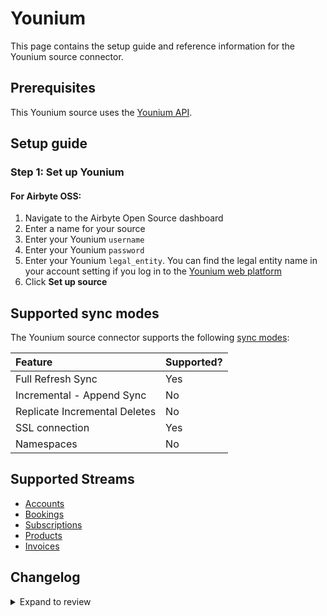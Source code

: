 # Younium

This page contains the setup guide and reference information for the Younium source connector.

## Prerequisites

This Younium source uses the [Younium API](https://developer.younium.com/).

## Setup guide

### Step 1: Set up Younium

#### For Airbyte OSS:

1. Navigate to the Airbyte Open Source dashboard
2. Enter a name for your source
3. Enter your Younium `username`
4. Enter your Younium `password`
5. Enter your Younium `legal_entity`. You can find the legal entity name in your account setting if you log in to the [Younium web platform](https://app.younium.com/)
6. Click **Set up source**

## Supported sync modes

The Younium source connector supports the following [sync modes](https://docs.airbyte.com/cloud/core-concepts#connection-sync-modes):

| Feature                       | Supported? |
| :---------------------------- | :--------- |
| Full Refresh Sync             | Yes        |
| Incremental - Append Sync     | No         |
| Replicate Incremental Deletes | No         |
| SSL connection                | Yes        |
| Namespaces                    | No         |

## Supported Streams

- [Accounts](https://developer.younium.com/api-details#api=Production_API2-0&operation=Get-Accounts)
- [Bookings](https://developer.younium.com/api-details#api=Production_API2-0&operation=Get-Bookings)
- [Subscriptions](https://developer.younium.com/api-details#api=Production_API2-0&operation=Get-Subscriptions)
- [Products](https://developer.younium.com/api-details#api=Production_API2-0&operation=Get-Products)
- [Invoices](https://developer.younium.com/api-details#api=Production_API2-0&operation=Get-Invoices)

## Changelog

<details>
  <summary>Expand to review</summary>

| Version | Date       | Pull Request                                             | Subject                                                    |
| :------ | :--------- | :------------------------------------------------------- | :--------------------------------------------------------- |
| 0.4.24 | 2025-07-20 | [63668](https://github.com/airbytehq/airbyte/pull/63668) | Update dependencies |
| 0.4.23 | 2025-07-12 | [63212](https://github.com/airbytehq/airbyte/pull/63212) | Update dependencies |
| 0.4.22 | 2025-07-05 | [62723](https://github.com/airbytehq/airbyte/pull/62723) | Update dependencies |
| 0.4.21 | 2025-06-28 | [62230](https://github.com/airbytehq/airbyte/pull/62230) | Update dependencies |
| 0.4.20 | 2025-06-21 | [61746](https://github.com/airbytehq/airbyte/pull/61746) | Update dependencies |
| 0.4.19 | 2025-06-15 | [61166](https://github.com/airbytehq/airbyte/pull/61166) | Update dependencies |
| 0.4.18 | 2025-05-24 | [60773](https://github.com/airbytehq/airbyte/pull/60773) | Update dependencies |
| 0.4.17 | 2025-05-10 | [59938](https://github.com/airbytehq/airbyte/pull/59938) | Update dependencies |
| 0.4.16 | 2025-05-04 | [59527](https://github.com/airbytehq/airbyte/pull/59527) | Update dependencies |
| 0.4.15 | 2025-04-26 | [58023](https://github.com/airbytehq/airbyte/pull/58023) | Update dependencies |
| 0.4.14 | 2025-04-05 | [56833](https://github.com/airbytehq/airbyte/pull/56833) | Update dependencies |
| 0.4.13 | 2025-03-22 | [56327](https://github.com/airbytehq/airbyte/pull/56327) | Update dependencies |
| 0.4.12 | 2025-03-09 | [55665](https://github.com/airbytehq/airbyte/pull/55665) | Update dependencies |
| 0.4.11 | 2025-03-01 | [55077](https://github.com/airbytehq/airbyte/pull/55077) | Update dependencies |
| 0.4.10 | 2025-02-22 | [54495](https://github.com/airbytehq/airbyte/pull/54495) | Update dependencies |
| 0.4.9 | 2025-02-15 | [54028](https://github.com/airbytehq/airbyte/pull/54028) | Update dependencies |
| 0.4.8 | 2025-02-08 | [53520](https://github.com/airbytehq/airbyte/pull/53520) | Update dependencies |
| 0.4.7 | 2025-02-01 | [53042](https://github.com/airbytehq/airbyte/pull/53042) | Update dependencies |
| 0.4.6 | 2025-01-25 | [52423](https://github.com/airbytehq/airbyte/pull/52423) | Update dependencies |
| 0.4.5 | 2025-01-18 | [51956](https://github.com/airbytehq/airbyte/pull/51956) | Update dependencies |
| 0.4.4 | 2025-01-11 | [51416](https://github.com/airbytehq/airbyte/pull/51416) | Update dependencies |
| 0.4.3 | 2024-12-28 | [50781](https://github.com/airbytehq/airbyte/pull/50781) | Update dependencies |
| 0.4.2 | 2024-12-21 | [49787](https://github.com/airbytehq/airbyte/pull/49787) | Update dependencies |
| 0.4.1 | 2024-12-12 | [46856](https://github.com/airbytehq/airbyte/pull/46856) | Update dependencies |
| 0.4.0 | 2024-10-23 | [47281](https://github.com/airbytehq/airbyte/pull/47281) | Migrate to Manifest-only |
| 0.3.22 | 2024-10-05 | [46432](https://github.com/airbytehq/airbyte/pull/46432) | Update dependencies |
| 0.3.21 | 2024-09-28 | [46176](https://github.com/airbytehq/airbyte/pull/46176) | Update dependencies |
| 0.3.20 | 2024-09-21 | [45807](https://github.com/airbytehq/airbyte/pull/45807) | Update dependencies |
| 0.3.19 | 2024-09-14 | [45475](https://github.com/airbytehq/airbyte/pull/45475) | Update dependencies |
| 0.3.18 | 2024-09-07 | [45276](https://github.com/airbytehq/airbyte/pull/45276) | Update dependencies |
| 0.3.17 | 2024-08-31 | [45054](https://github.com/airbytehq/airbyte/pull/45054) | Update dependencies |
| 0.3.16 | 2024-08-24 | [44711](https://github.com/airbytehq/airbyte/pull/44711) | Update dependencies |
| 0.3.15 | 2024-08-17 | [44362](https://github.com/airbytehq/airbyte/pull/44362) | Update dependencies |
| 0.3.14 | 2024-08-12 | [43925](https://github.com/airbytehq/airbyte/pull/43925) | Update dependencies |
| 0.3.13 | 2024-08-10 | [43475](https://github.com/airbytehq/airbyte/pull/43475) | Update dependencies |
| 0.3.12 | 2024-08-03 | [43060](https://github.com/airbytehq/airbyte/pull/43060) | Update dependencies |
| 0.3.11 | 2024-07-27 | [42712](https://github.com/airbytehq/airbyte/pull/42712) | Update dependencies |
| 0.3.10 | 2024-07-20 | [42158](https://github.com/airbytehq/airbyte/pull/42158) | Update dependencies |
| 0.3.9 | 2024-07-13 | [41716](https://github.com/airbytehq/airbyte/pull/41716) | Update dependencies |
| 0.3.8 | 2024-07-10 | [41281](https://github.com/airbytehq/airbyte/pull/41281) | Update dependencies |
| 0.3.7 | 2024-07-06 | [40769](https://github.com/airbytehq/airbyte/pull/40769) | Update dependencies |
| 0.3.6 | 2024-06-25 | [40263](https://github.com/airbytehq/airbyte/pull/40263) | Update dependencies |
| 0.3.5 | 2024-06-22 | [39966](https://github.com/airbytehq/airbyte/pull/39966) | Update dependencies |
| 0.3.4 | 2024-06-06 | [39213](https://github.com/airbytehq/airbyte/pull/39213) | [autopull] Upgrade base image to v1.2.2 |
| 0.3.3 | 2024-05-20 | [38407](https://github.com/airbytehq/airbyte/pull/38407) | [autopull] base image + poetry + up_to_date |
| 0.3.2 | 2024-04-19 | [37298](https://github.com/airbytehq/airbyte/pull/37298) | Upgrade to CDK 0.80.0 and manage dependencies with Poetry. |
| 0.3.1 | 2024-04-12 | [37298](https://github.com/airbytehq/airbyte/pull/37298) | schema descriptions |
| 0.3.0 | 2023-10-25 | [31690](https://github.com/airbytehq/airbyte/pull/31690) | Migrate to low-code framework |
| 0.2.0 | 2023-03-29 | [24655](https://github.com/airbytehq/airbyte/pull/24655) | Source Younium: Adding Booking and Account streams |
| 0.1.0 | 2022-11-09 | [18758](https://github.com/airbytehq/airbyte/pull/18758) | 🎉 New Source: Younium [python cdk] |

</details>
